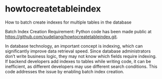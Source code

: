 # howtocreatetableindex
How to batch create indexes for multiple tables in the database


Batch Index Creation Requirement: Python code has been made public at https://github.com/xudeliang/howtocreatetableindex.git.

In database technology, an important concept is indexing, which can significantly improve data retrieval speed. Since database administrators don’t write business logic, they may not know which fields require indexing. If backend developers add indexes to tables while writing code, it can be inefficient, as different developers may use different search conditions. This code addresses the issue by enabling batch index creation.
